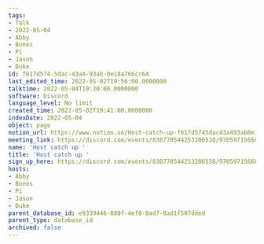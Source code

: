 ```yaml
---
tags:
- Talk
- 2022-05-04
- Abby
- Bones
- Pi
- Jason
- Duke
id: f617d574-5dac-43a4-93ab-0e18a766cc64
last_edited_time: 2022-05-02T19:56:00.0000000
talktime: 2022-05-04T19:30:00.0000000
software: Discord
language_level: No limit
created_time: 2022-05-02T19:41:00.0000000
indexDate: 2022-05-04
object: page
notion_url: https://www.notion.so/Host-catch-up-f617d5745dac43a493ab0e18a766cc64
meeting_link: https://discord.com/events/830770544253206538/970597156681568276
name: 'Host catch up '
title: 'Host catch up '
sign_up_here: https://discord.com/events/830770544253206538/970597156681568276
hosts:
- Abby
- Bones
- Pi
- Jason
- Duke
parent_database_id: e9339446-880f-4ef0-8ad7-8ad1f507dded
parent_type: database_id
archived: false
---
```





